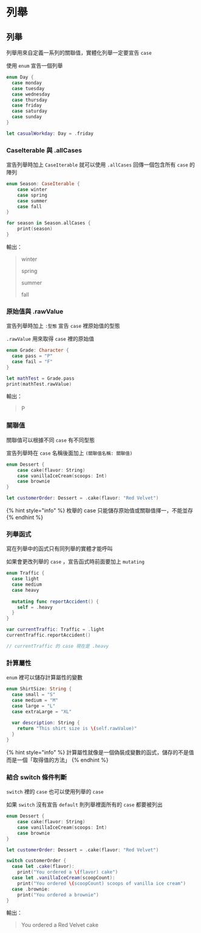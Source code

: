 # 列舉

## 列舉

列舉用來自定義一系列的關聯值，實體化列舉一定要宣告 `case`

使用 `enum` 宣告一個列舉

```swift
enum Day {
  case monday
  case tuesday
  case wednesday
  case thursday
  case friday
  case saturday
  case sunday
}

let casualWorkday: Day = .friday
```

### CaseIterable 與 .allCases

宣告列舉時加上 `CaseIterable` 就可以使用 `.allCases` 回傳一個包含所有 `case` 的陣列

```swift
enum Season: CaseIterable {
    case winter
    case spring
    case summer
    case fall
}

for season in Season.allCases {
    print(season)
}
```

輸出：

> winter
>
> spring
>
> summer
>
> fall

### 原始值與 .rawValue

宣告列舉時加上 `:型態` 宣告 `case` 裡原始值的型態

`.rawValue` 用來取得 `case` 裡的原始值

```swift
enum Grade: Character {
  case pass = "P"
  case fail = "F"
}

let mathTest = Grade.pass
print(mathTest.rawValue)
```

輸出：

> P

### 關聯值

關聯值可以根據不同 `case` 有不同型態

宣告列舉時在 `case` 名稱後面加上 `(關聯值名稱: 關聯值)`

```swift
enum Dessert {
    case cake(flavor: String)
    case vanillaIceCream(scoops: Int)
    case brownie
}

let customerOrder: Dessert = .cake(flavor: "Red Velvet")
```

{% hint style="info" %}
枚舉的 case 只能儲存原始值或關聯值擇一，不能並存
{% endhint %}

### 列舉函式

寫在列舉中的函式只有同列舉的實體才能呼叫

如果會更改列舉的 `case` ，宣告函式時前面要加上 `mutating`

```swift
enum Traffic {
  case light
  case medium
  case heavy
  
  mutating func reportAccident() {
    self = .heavy
  }
}

var currentTraffic: Traffic = .light
currentTraffic.reportAccident() 

// currentTraffic 的 case 現在是 .heavy
```

### 計算屬性

`enum` 裡可以儲存計算屬性的變數

```swift
enum ShirtSize: String {
  case small = "S"
  case medium = "M"
  case large = "L"
  case extraLarge = "XL"
  
  var description: String {
    return "This shirt size is \(self.rawValue)"
  }
}
```

{% hint style="info" %}
計算屬性就像是一個偽裝成變數的函式，儲存的不是值而是一個「取得值的方法」
{% endhint %}

### 結合 switch 條件判斷

`switch` 裡的 `case` 也可以使用列舉的 `case`&#x20;

如果 `switch` 沒有宣告 `default` 則列舉裡面所有的 `case` 都要被列出

```swift
enum Dessert {
    case cake(flavor: String)
    case vanillaIceCream(scoops: Int)
    case brownie
}

let customerOrder: Dessert = .cake(flavor: "Red Velvet")

switch customerOrder {
  case let .cake(flavor):
  	print("You ordered a \(flavor) cake")
  case let .vanillaIceCream(scoopCount):
  	print("You ordered \(scoopCount) scoops of vanilla ice cream")
  case .brownie: 
  	print("You ordered a brownie")
}
```

輸出：

> You ordered a Red Velvet cake
